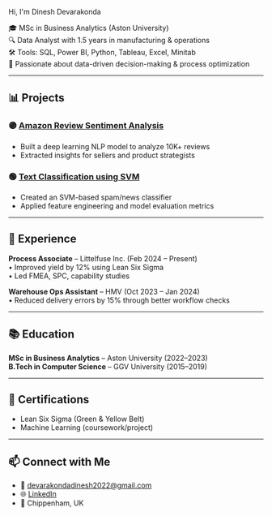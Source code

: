 Hi, I'm Dinesh Devarakonda

🎓 MSc in Business Analytics (Aston University)  
🔍 Data Analyst with 1.5 years in manufacturing & operations  
🛠 Tools: SQL, Power BI, Python, Tableau, Excel, Minitab  
🎯 Passionate about data-driven decision-making & process optimization  

---

## 📊 Projects

### 🟣 [Amazon Review Sentiment Analysis](https://github.com/your-project-link)
- Built a deep learning NLP model to analyze 10K+ reviews
- Extracted insights for sellers and product strategists

### 🟢 [Text Classification using SVM](https://github.com/your-project-link)
- Created an SVM-based spam/news classifier
- Applied feature engineering and model evaluation metrics

---

## 👔 Experience

**Process Associate** – Littelfuse Inc. (Feb 2024 – Present)  
• Improved yield by 12% using Lean Six Sigma  
• Led FMEA, SPC, capability studies  

**Warehouse Ops Assistant** – HMV (Oct 2023 – Jan 2024)  
• Reduced delivery errors by 15% through better workflow checks  

---

## 📚 Education

**MSc in Business Analytics** – Aston University (2022–2023)  
**B.Tech in Computer Science** – GGV University (2015–2019)

---

## 📄 Certifications

- Lean Six Sigma (Green & Yellow Belt)  
- Machine Learning (coursework/project)

---

## 📫 Connect with Me

- 📧 devarakondadinesh2022@gmail.com  
- 🌐 [LinkedIn](https://linkedin.com/in/your-link)  
- 📍 Chippenham, UK
